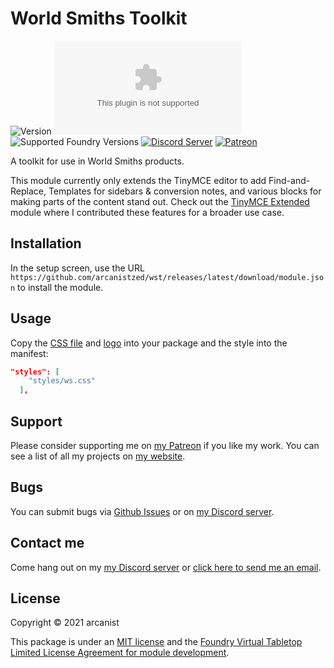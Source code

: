 # World Smiths Toolkit

![Version](https://img.shields.io/github/v/tag/arcanistzed/wst?label=Version&style=flat-square&color=2577a1) ![Latest Release Download Count](https://img.shields.io/github/downloads/arcanistzed/wst/latest/module.zip?label=Downloads&style=flat-square&color=9b43a8) ![Supported Foundry Versions](https://img.shields.io/endpoint?url=https://foundryshields.com/version?url=https://raw.githubusercontent.com/arcanistzed/wst/main/module.json&style=flat-square&color=ff6400) [![Discord Server](https://img.shields.io/badge/-Discord-%232c2f33?style=flat-square&logo=discord)](https://discord.gg/AAkZWWqVav) [![Patreon](https://img.shields.io/badge/-Patreon-%23141518?style=flat-square&logo=patreon)](https://www.patreon.com/bePatron?u=15896855)

A toolkit for use in World Smiths products.

This module currently only extends the TinyMCE editor to add Find-and-Replace, Templates for sidebars & conversion notes, and various blocks for making parts of the content stand out. Check out the [TinyMCE Extended](https://gitlab.com/geekswordsman/textended) module where I contributed these features for a broader use case.

## Installation

In the setup screen, use the URL `https://github.com/arcanistzed/wst/releases/latest/download/module.json` to install the module.

## Usage

Copy the [CSS file](./styles/ws.css) and [logo](./styles/ws.svg) into your package and the style into the manifest:

```json
"styles": [
    "styles/ws.css"
  ],
```

## Support

Please consider supporting me on [my Patreon](https://patreon.com/arcanistzed) if you like my work. You can see a list of all my projects on [my website](https://arcanist.me).

## Bugs

You can submit bugs via [Github Issues](https://github.com/arcanistzed/wst/issues/new/choose) or on [my Discord server](https://discord.gg/AAkZWWqVav).

## Contact me

Come hang out on my [my Discord server](https://discord.gg/AAkZWWqVav) or [click here to send me an email](mailto:arcanistzed@gmail.com?subject=World%20Smiths%20Toolkit%20module%20for%20Foundry%20VTT).

## License

Copyright © 2021 arcanist

This package is under an [MIT license](LICENSE) and the [Foundry Virtual Tabletop Limited License Agreement for module development](https://foundryvtt.com/article/license/).
